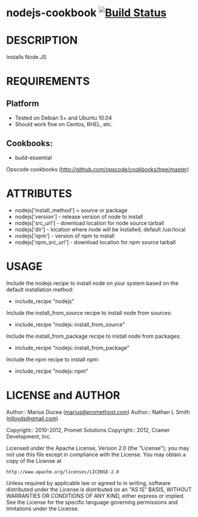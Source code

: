 # <a name="title"></a> nodejs-cookbook [![Build Status](https://secure.travis-ci.org/mdxp/nodejs-cookbook.png)](http://travis-ci.org/mdxp/nodejs-cookbook)

DESCRIPTION
===========

Installs Node.JS

REQUIREMENTS
============


## Platform

* Tested on Debian 5+ and Ubuntu 10.04
* Should work fine on Centos, RHEL, etc.

## Cookbooks:

* build-essential

Opscode cookbooks (http://github.com/opscode/cookbooks/tree/master)

ATTRIBUTES
==========

* nodejs['install_method'] = source or package
* nodejs['version'] - release version of node to install
* nodejs['src_url'] - download location for node source tarball
* nodejs['dir'] - location where node will be installed, default /usr/local
* nodejs['npm'] - version of npm to install
* nodejs['npm_src_url'] - download location for npm source tarball

USAGE
=====

Include the nodejs recipe to install node on your system based on the default installation method:

*  include_recipe "nodejs"

Include the install_from_source recipe to install node from sources:

*  include_recipe "nodejs::install_from_source"

Include the install_from_package recipe to install node from packages:

*  include_recipe "nodejs::install_from_package"

Include the npm recipe to install npm:

*  include_recipe "nodejs::npm"

LICENSE and AUTHOR
==================

Author:: Marius Ducea (marius@promethost.com)
Author:: Nathan L Smith (nlloyds@gmail.com)

Copyright:: 2010-2012, Promet Solutions
Copyright:: 2012, Cramer Development, Inc.

Licensed under the Apache License, Version 2.0 (the "License");
you may not use this file except in compliance with the License.
You may obtain a copy of the License at

    http://www.apache.org/licenses/LICENSE-2.0

Unless required by applicable law or agreed to in writing, software
distributed under the License is distributed on an "AS IS" BASIS,
WITHOUT WARRANTIES OR CONDITIONS OF ANY KIND, either express or implied.
See the License for the specific language governing permissions and
limitations under the License.
